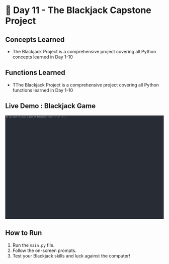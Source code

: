 # 🐍 Day 11 - The Blackjack Capstone Project

## Concepts Learned
- The Blackjack Project is a comprehensive project covering all Python concepts learned in Day 1-10

## Functions Learned
- TThe Blackjack Project is a comprehensive project covering all Python functions learned in Day 1-10

## Live Demo : Blackjack Game 
![Blackjack Game Demo](../assets/day11-blackjack-game.gif)

## How to Run
1.  Run the `main.py` file.
2.  Follow the on-screen prompts.  
3.  Test your Blackjack skills and luck against the computer!  

